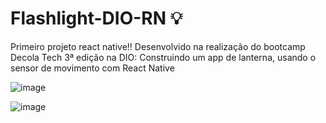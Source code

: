 # Flashlight-DIO-RN 💡
Primeiro projeto react native!! Desenvolvido na realização do bootcamp Decola Tech 3ª edição na DIO: Construindo um app de lanterna, usando o sensor de movimento com React Native

![image](https://user-images.githubusercontent.com/28990749/165650549-07daaabe-15fa-432e-9146-71bae90e43b0.png)

![image](https://user-images.githubusercontent.com/28990749/165650568-afdd77ea-fa79-488c-ac0b-13c9ecce847c.png)
